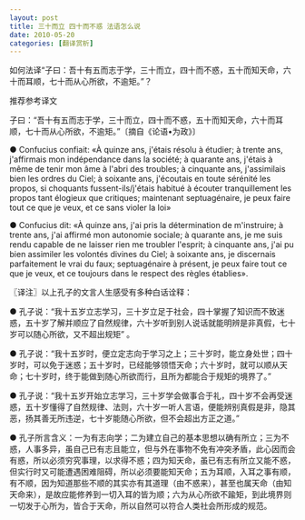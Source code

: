 ```yaml
---
layout: post
title: 三十而立 四十而不惑 法语怎么说
date: 2010-05-20
categories: [翻译赏析]  
---
```


如何法译“子曰：吾十有五而志于学，三十而立，四十而不惑，五十而知天命，六十而耳顺，七十而从心所欲，不逾矩。”？

推荐参考译文

子曰：“吾十有五而志于学，三十而立，四十而不惑，五十而知天命，六十而耳顺，七十而从心所欲，不逾矩。”〔摘自《论语•为政》〕

● Confucius confiait: «À quinze ans, j'étais résolu à étudier; à trente ans, j'affirmais mon indépendance dans la société; à quarante ans, j'étais à même de tenir mon âme à l'abri des troubles; à cinquante ans, j'assimilais bien les ordres du Ciel; à soixante ans, j'écoutais en toute sérénité les propos, si choquants fussent-ils/j'étais habitué à écouter tranquillement les propos tant élogieux que critiques; maintenant septuagénaire, je peux faire tout ce que je veux, et ce sans violer la loi»



● Confucius dit: «À quinze ans, j'ai pris la détermination de m'instruire; à trente ans, j'ai affirmé mon autonomie sociale; à quarante ans, je me suis rendu capable de ne laisser rien me troubler l'esprit; à cinquante ans, j'ai pu bien assimiler les volontés divines du Ciel; à soixante ans, je discernais parfaitement le vrai du faux; septuagénaire à présent, je peux faire tout ce que je veux, et ce toujours dans le respect des règles établies».

〖译注〗以上孔子的文言人生感受有多种白话诠释：

● 孔子说：“我十五岁立志学习，三十岁立足于社会，四十掌握了知识而不致迷惑，五十岁了解并顺应了自然规律，六十岁听到别人说话就能明辨是非真假，七十岁可以随心所欲，又不超出规矩” 。

● 孔子说：“我十五岁时，便立定志向于学习之上；三十岁时，能立身处世；四十岁时，可以免于迷惑；五十岁时，已经能够领悟天命；六十岁时，就可以顺从天命；七十岁时，终于能做到随心所欲而行，且所为都能合于规矩的境界了。”

● 孔子说：“我十五岁开始立志学习，三十岁学会做事合于礼，四十岁不会再受迷惑，五十岁懂得了自然规律、法则，六十岁一听人言语，便能辨别真假是非，隐其恶，扬其善无所违逆，七十岁能随心所欲，但不会超出方正之道。”

● 孔子所言含义：一为有志向学；二为建立自己的基本思想以确有所立；三为不惑，人事多异，虽自己已有志且能立，但与外在事物不免有冲突矛盾，此心因而会有惑，所以必须穷究事理，以求得不惑；四为知天命，虽已有志有所立又能不惑，但实行时又可能遭遇困难阻碍，所以必须要能知天命；五为耳顺，入耳之事有顺，有不顺，因为知道那些不顺的其实亦有其道理（由不惑来），甚至也属天命（由知天命来），是故应能修养到一切入耳的皆为顺；六为从心所欲不踰矩，到此境界则一切发于心所为，皆合于天命，所以自然可以符合人类社会所形成的规范。
